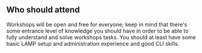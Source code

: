 ## Who should attend ##

Workshops will be open and free for everyone; keep in mind that there's some
entrance level of knowledge you should have in order to be able to fully
understand and solve workshops tasks. You should at least have some basic
LAMP setup and administration experience and good CLI skills.
